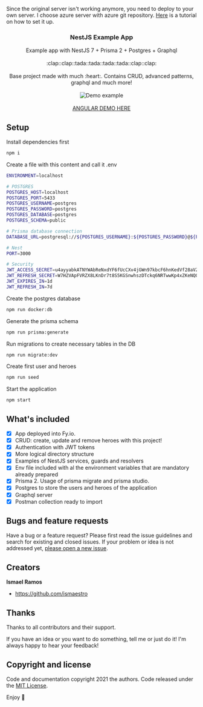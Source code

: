 Since the original server isn't working anymore, you need to deploy to your own server. I choose azure server with azure git repository. [Here](docu/azure.md) is a tutorial on how to set it up.
<p align="center">
  <h3 align="center">NestJS Example App</h3>

  <p align="center">
    Example app with NestJS 7 + Prisma 2 + Postgres + Graphql
    <br>
    <br>
    :clap::clap::tada::tada::tada::tada::clap::clap:
    <br>
    <br>
    Base project made with much :heart:. Contains CRUD, advanced patterns, graphql and much more!
    <br>
    <br>
    <img src="https://media.giphy.com/media/BIql9p3KQWYdjq4Sxe/giphy.gif" alt="Demo example"/>
    <br>
    <br>
    <a href="https://angular-example-app.netlify.app/">ANGULAR DEMO HERE</a>
  </p>
</p>

## Setup

Install dependencies first

```bash
npm i
```

Create a file with this content and call it .env

```bash
ENVIRONMENT=localhost

# POSTGRES
POSTGRES_HOST=localhost
POSTGRES_PORT=5433
POSTGRES_USERNAME=postgres
POSTGRES_PASSWORD=postgres
POSTGRES_DATABASE=postgres
POSTGRES_SCHEMA=public

# Prisma database connection
DATABASE_URL=postgresql://${POSTGRES_USERNAME}:${POSTGRES_PASSWORD}@${POSTGRES_HOST}:${POSTGRES_PORT}/${POSTGRES_DATABASE}?schema=${POSTGRES_SCHEMA}&sslmode=prefer

# Nest
PORT=3000

# Security
JWT_ACCESS_SECRET=u4ayyabkATNYWAbReNxdYF6fUcCXv4jGWn97kbcF6hnKedVf28aVZ9BEVVN6KxaUnwhWBnqzhNs7WBCDqXzSThY8fLrbGb7gxaejRBLCGDAJzU58549Tkr9a9avscJbQ33wNxa3EJhb2BwyGAkQLdNwc4Dp5BUJYhy8ewJKQGaJ35GtKA8JUDVqPbLC4HyAqNSVvH6jEXuAXCqYmU8xkdQMNmX5XBXM45b57VC78U74Dn3YB4swpy7jeSvM6fWwj
JWT_REFRESH_SECRET=W7HZVApFVRZX8LKnDr7t8S5KGSnwhszDTckq6NRTwwKp4xZKeNQQrykRTUzXRFAdudyz9rsXv5Dk43NT2cYGHKpHHXyE8dNg6nZM9v4tnz76Kz7XgnnmEm34z6cGwhQ6wGUwaHhMteKPafztZxKBbtChWdH2QKfDpR2yGfnWfTr3feACyejUKjv4a2XdPdLgaABykrcVDPh8RVkRqHNds3ACsQg5mfFdFZg9twkZUVaj2FJMGSsDNyESjpj2vhYp
JWT_EXPIRES_IN=1d
JWT_REFRESH_IN=7d
```

Create the postgres database

```bash
npm run docker:db
```

Generate the prisma schema

```bash
npm run prisma:generate
```

Run migrations to create necessary tables in the DB

```bash
npm run migrate:dev
```

Create first user and heroes

```bash
npm run seed
```

Start the application

```bash
npm start
```

## What's included

- [x] App deployed into Fy.io.
- [x] CRUD: create, update and remove heroes with this project!
- [x] Authentication with JWT tokens
- [x] More logical directory structure
- [x] Examples of NestJS services, guards and resolvers
- [x] Env file included with al the environment variables that are mandatory already prepared
- [x] Prisma 2. Usage of prisma migrate and prisma studio.
- [x] Postgres to store the users and heroes of the application
- [x] Graphql server
- [x] Postman collection ready to import

## Bugs and feature requests

Have a bug or a feature request? Please first read the issue guidelines and search for existing and
closed issues. If your problem or idea is not addressed yet,
[please open a new issue](https://github.com/Ismaestro/nestjs-example-app/issues/new).

## Creators

**Ismael Ramos**

- <https://github.com/ismaestro>

## Thanks

Thanks to all contributors and their support.

If you have an idea or you want to do something, tell me or just do it! I'm always happy to hear
your feedback!

## Copyright and license

Code and documentation copyright 2021 the authors. Code released under the
[MIT License](https://github.com/Ismaestro/angular-example-app/blob/master/LICENSE).

Enjoy :metal:
